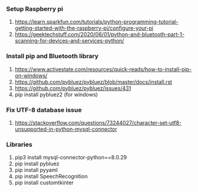 ### Setup Raspberry pi
1. https://learn.sparkfun.com/tutorials/python-programming-tutorial-getting-started-with-the-raspberry-pi/configure-your-pi
2. https://geektechstuff.com/2020/06/01/python-and-bluetooth-part-1-scanning-for-devices-and-services-python/

### Install pip and Bluetooth library
1. https://www.activestate.com/resources/quick-reads/how-to-install-pip-on-windows/
2. https://github.com/pybluez/pybluez/blob/master/docs/install.rst
3. https://github.com/pybluez/pybluez/issues/431
4. pip install pybluez2 (for windows)

### Fix UTF-8 database issue
1. https://stackoverflow.com/questions/73244027/character-set-utf8-unsupported-in-python-mysql-connector

### Libraries
1. pip3 install mysql-connector-python==8.0.29
2. pip install pybluez
3. pip install pyyaml
4. pip install SpeechRecognition
5. pip install customtkinter